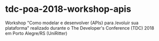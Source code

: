 # tdc-poa-2018-workshop-apis
Workshop "Como modelar e desenvolver {APIs} para /evoluir sua plataforma" realizado durante o The Developer's Conference (TDC) 2018 em Porto Alegre/RS (UniRitter)
